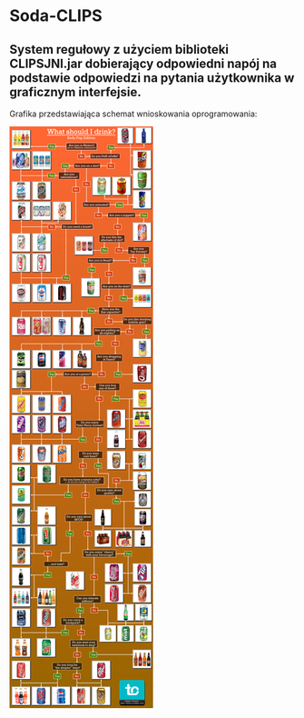 # Soda-CLIPS
## System regułowy z użyciem biblioteki CLIPSJNI.jar dobierający odpowiedni napój na podstawie odpowiedzi na pytania użytkownika w graficznym interfejsie.

Grafika przedstawiająca schemat wnioskowania oprogramowania:

![Grafika pokazujaca wiedzę dziedzinową](https://github.com/VadamC27/sodaCLIPS/blob/main/what-should-i-drink_SODA_POP_EDITION.jpg?raw=true)

